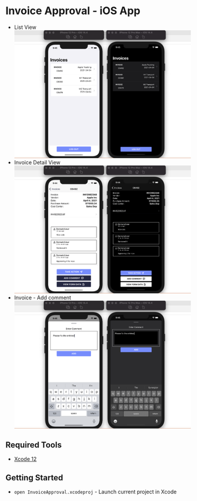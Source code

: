 # Invoice Approval - iOS App

- List View ![iOS App - Invoice list view](../../.github/media/iOS_Invoice_list.png "iOS App - Invoice list view")
- Invoice Detail View ![iOS App - Invoice Detail view](../../.github/media/iOS_Invoice_detail.png "iOS App - Invoice Detail view")
- Invoice - Add comment ![iOS App - Invoice - Add Comment](../../.github/media/iOS_invoice_log.png "iOS App - Invoice - Add Comment")

## Required Tools

- [Xcode 12](https://developer.apple.com/xcode/)

## Getting Started

- `open InvoiceApproval.xcodeproj` - Launch current project in Xcode
